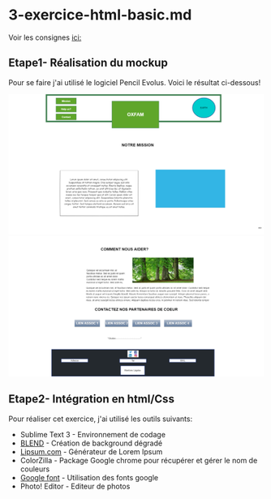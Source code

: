 # 3-exercice-html-basic.md

Voir les consignes [ici:](https://github.com/becodeorg/lovelace-2/blob/master/01-La-prairie/html-css/3-exercice-html-basic.md)

## Etape1- Réalisation du mockup

Pour se faire j'ai utilisé le logiciel Pencil Evolus. Voici le résultat ci-dessous!


![Page1](mockup_p1.png)
![Page2](mockup_p2.png)

## Etape2- Intégration en html/Css

Pour réaliser cet exercice, j'ai utilisé les outils suivants:

* Sublime Text 3 - Environnement de codage
* [BLEND](http://www.colinkeany.com/blend/) - Création de background dégradé
* [Lipsum.com](https://fr.lipsum.com/) - Générateur de Lorem Ipsum
* ColorZilla - Package Google chrome pour récupérer et gérer le nom de couleurs
* [Google font](https://fonts.google.com/) - Utilisation des fonts google
* Photo! Editor - Editeur de photos